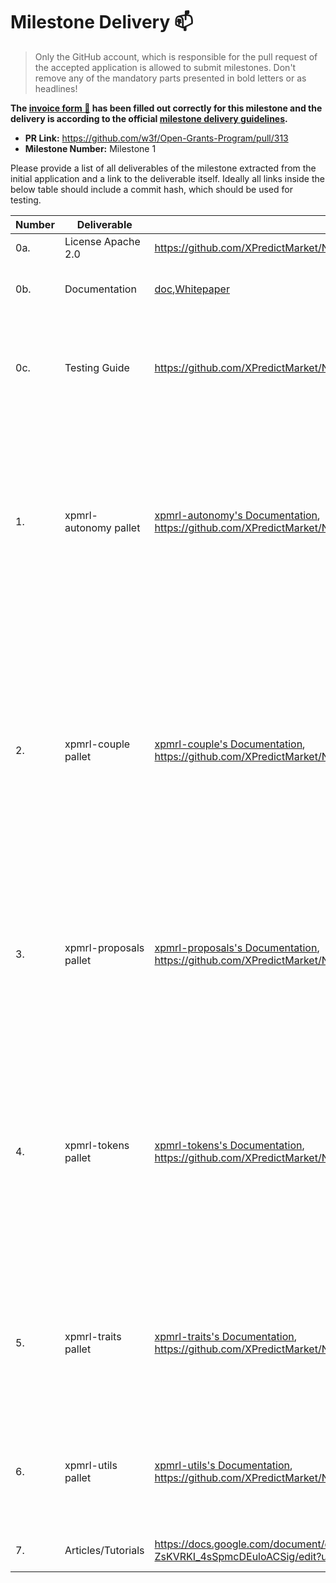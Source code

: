 # Milestone Delivery :mailbox:

> Only the GitHub account, which is responsible for the pull request of the accepted application is allowed to submit milestones. Don't remove any of the mandatory parts presented in bold letters or as headlines!

**The [invoice form :pencil:](https://forms.gle/8Wx7nxtq8fKrsuEz8) has been filled out correctly for this milestone and the delivery is according to the official [milestone delivery guidelines](https://github.com/w3f/General-Grants-Program/blob/master/grants/milestone-deliverables-guidelines.md).**  

* **PR Link:** https://github.com/w3f/Open-Grants-Program/pull/313
* **Milestone Number:** Milestone 1

Please provide a list of all deliverables of the milestone extracted from the initial application and a link to the deliverable itself. Ideally all links inside the below table should include a commit hash, which should be used for testing.

| Number | Deliverable | Link | Notes |
| ------------- | ------------- | ------------- |------------- |
| 0a. | License Apache 2.0 |https://github.com/XPredictMarket/NodePredict/blob/master/LICENSE|... | 
| 0b.  | Documentation |[doc](https://github.com/XPredictMarket/NodePredict),[Whitepaper](https://x-predict.com/X_Predict_market_Whitepaper_en.pdf?v=1.0)| Project overview document and white paper|
| 0c.  | Testing Guide | https://github.com/XPredictMarket/NodePredict#test-guide |Test guidelines for nodes and project modules. It can be tested as a whole, as well as in modules, or customized| 
| 1.  | xpmrl-autonomy pallet | [xpmrl-autonomy's Documentation](https://rustdoc.x-predict.com/xpmrl_autonomy),<br>https://github.com/XPredictMarket/NodePredict/blob/master/pallets/autonomy/src/lib.rs#L281 | This module allows users to pledge governance tokens to become governance nodes, and can upload or merge proposal resultsOnly the data provided by the officially signed node is valid.  |
| 2.  | xpmrl-couple pallet | [xpmrl-couple's Documentation](https://rustdoc.x-predict.com/xpmrl_couple),<br>https://github.com/XPredictMarket/NodePredict/tree/master/pallets/couple | Operation related to asset settlement, asset option, liquidity asset read and write. Among which are functions including : adding liquidity, removing liquidity, buying & selling asset, liquidation and setting proposal results.  |
| 3.  | xpmrl-proposals pallet | [xpmrl-proposals's Documentation](https://rustdoc.x-predict.com/xpmrl_proposals),<br>https://github.com/XPredictMarket/NodePredict/tree/master/pallets/proposals |Operation related to proposal initiation, storage, status changing. Including functions : proposal creation, proposal status setting.   | 
| 4.  | xpmrl-tokens pallet | [xpmrl-tokens's Documentation](https://rustdoc.x-predict.com/xpmrl_tokens),<br>https://github.com/XPredictMarket/NodePredict/tree/master/pallets/tokens | Asset creation and management module. Including functions : create new asset, issue additional asset, burn asset, authorize asset operation, the authorized trade the asset of the licensor, the authorized burn the asset of licensor| 
| 5.  | xpmrl-traits pallet | [xpmrl-traits's Documentation](https://rustdoc.x-predict.com/xpmrl_traits),<br>https://github.com/XPredictMarket/NodePredict/tree/master/pallets/traits |module interface constraint characteristics.  Including the trait of tokens and pool, the interface characteristics are also stipulated. | 
| 6.  | xpmrl-utils pallet | [xpmrl-utils's Documentation](https://rustdoc.x-predict.com/xpmrl_utils),<br>https://github.com/XPredictMarket/NodePredict/tree/master/pallets/utils | The customized macro in the project. Covering macro with different function of different pallet.| 
| 7.  | Articles/Tutorials | https://docs.google.com/document/d/1lW0NzIf45IKt3Z1Ggx-ZsKVRKI_4sSpmcDEuloACSig/edit?usp=sharing | X predict market DAPP Test Guideline | 
